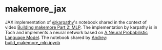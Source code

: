 # makemore_jax

JAX implementation of [@karpathy](https://twitter.com/karpathy)'s notebook shared in the context of video [Building makemore Part 2: MLP](https://www.youtube.com/watch?v=TCH_1BHY58I).
The implementation by karpathy is in Toch and implements a neural network based on [A Neural Probabilistic Language Model](https://www.jmlr.org/papers/volume3/bengio03a/bengio03a.pdf).
The notebook shared by [Andrey](https://github.com/karpathy): [build_makemore_mlp.ipynb](https://colab.research.google.com/drive/1YIfmkftLrz6MPTOO9Vwqrop2Q5llHIGK?usp=sharing)
